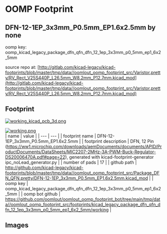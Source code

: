 # OOMP Footprint  
## DFN-12-1EP_3x3mm_P0.5mm_EP1.6x2.5mm  by none  
  
oomp key: oomp_kicad_legacy_package_dfn_qfn_dfn_12_1ep_3x3mm_p0_5mm_ep1_6x2_5mm  
  
source repo at: [http://gitlab.com/kicad-legacy/kicad-footprints/blob/master/tmp/data//oomlout_oomp_footprint_src/Varistor.pretty/RV_Rect_V25S440P_L26.5mm_W8.2mm_P12.7mm.kicad_mod](http://gitlab.com/kicad-legacy/kicad-footprints/blob/master/tmp/data//oomlout_oomp_footprint_src/Varistor.pretty/RV_Rect_V25S440P_L26.5mm_W8.2mm_P12.7mm.kicad_mod)  
## Footprint  
  
[![working_kicad_pcb_3d.png](working_kicad_pcb_3d_600.png)](working_kicad_pcb_3d.png)  
  
[![working.png](working_600.png)](working.png)  
| name | value | 
| --- | --- | 
| footprint name | DFN-12-1EP_3x3mm_P0.5mm_EP1.6x2.5mm | 
| footprint description | DFN, 12 Pin (https://ww1.microchip.com/downloads/aemDocuments/documents/APID/ProductDocuments/DataSheets/MIC2207-2MHz-3A-PWM-Buck-Regulator-DS20006470A.pdf#page=22), generated with kicad-footprint-generator ipc_noLead_generator.py | 
| number of pads | 17 | 
| github path | http://github.com/kicad-legacy/kicad-footprints/blob/master/tmp/data//oomlout_oomp_footprint_src/Package_DFN_QFN.pretty/DFN-12-1EP_3x3mm_P0.5mm_EP1.6x2.5mm.kicad_mod | 
| oomp key | oomp_kicad_legacy_package_dfn_qfn_dfn_12_1ep_3x3mm_p0_5mm_ep1_6x2_5mm | 
| oomp bot github | https://github.com/oomlout/oomlout_oomp_footprint_bot/tree/main/tmp/data//oomlout_oomp_footprint_src/footprints/kicad_legacy_package_dfn_qfn_dfn_12_1ep_3x3mm_p0_5mm_ep1_6x2_5mm/working | 
## Images  
